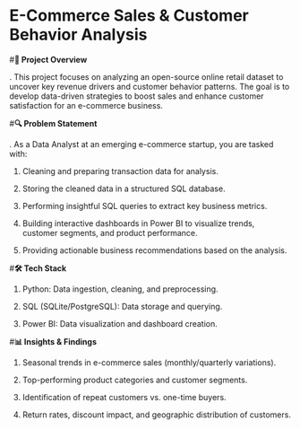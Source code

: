 # E-Commerce Sales & Customer Behavior Analysis

#**📌 Project Overview**

. This project focuses on analyzing an open-source online retail dataset to uncover key revenue drivers and customer behavior patterns. The goal is to develop data-driven strategies to boost sales and enhance customer satisfaction for an e-commerce business.

#**🔍 Problem Statement**

   . As a Data Analyst at an emerging e-commerce startup, you are tasked with:

1. Cleaning and preparing transaction data for analysis.
   
2. Storing the cleaned data in a structured SQL database.
   
3. Performing insightful SQL queries to extract key business metrics.
   
4. Building interactive dashboards in Power BI to visualize trends, customer segments, and product performance.
   
5. Providing actionable business recommendations based on the analysis.


#**🛠️ Tech Stack**

1. Python: Data ingestion, cleaning, and preprocessing.
   
2. SQL (SQLite/PostgreSQL): Data storage and querying.
   
3. Power BI: Data visualization and dashboard creation.


#**📊 Insights & Findings**

1. Seasonal trends in e-commerce sales (monthly/quarterly variations).
   
2. Top-performing product categories and customer segments.

3. Identification of repeat customers vs. one-time buyers.
   
4. Return rates, discount impact, and geographic distribution of customers.


